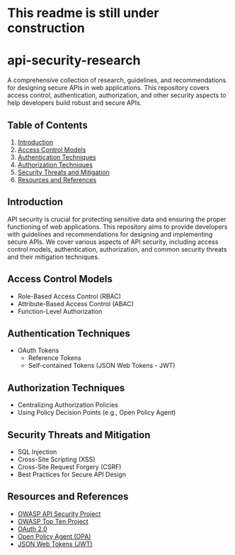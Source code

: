 # This readme is still under construction

# api-security-research
A comprehensive collection of research, guidelines, and recommendations for designing secure APIs in web applications. This repository covers access control, authentication, authorization, and other security aspects to help developers build robust and secure APIs.

## Table of Contents

1. [Introduction](#introduction)
2. [Access Control Models](#access-control-models)
3. [Authentication Techniques](#authentication-techniques)
4. [Authorization Techniques](#authorization-techniques)
5. [Security Threats and Mitigation](#security-threats-and-mitigation)
6. [Resources and References](#resources-and-references)

## Introduction

API security is crucial for protecting sensitive data and ensuring the proper functioning of web applications. This repository aims to provide developers with guidelines and recommendations for designing and implementing secure APIs. We cover various aspects of API security, including access control models, authentication, authorization, and common security threats and their mitigation techniques.

## Access Control Models

- Role-Based Access Control (RBAC)
- Attribute-Based Access Control (ABAC)
- Function-Level Authorization

## Authentication Techniques

- OAuth Tokens
  - Reference Tokens
  - Self-contained Tokens (JSON Web Tokens - JWT)

## Authorization Techniques

- Centralizing Authorization Policies
- Using Policy Decision Points (e.g., Open Policy Agent)

## Security Threats and Mitigation

- SQL Injection
- Cross-Site Scripting (XSS)
- Cross-Site Request Forgery (CSRF)
- Best Practices for Secure API Design

## Resources and References

- [OWASP API Security Project](https://owasp.org/www-project-api-security/)
- [OWASP Top Ten Project](https://owasp.org/www-project-top-ten/)
- [OAuth 2.0](https://oauth.net/2/)
- [Open Policy Agent (OPA)](https://www.openpolicyagent.org/)
- [JSON Web Tokens (JWT)](https://jwt.io/)

